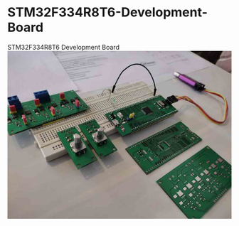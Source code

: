 # STM32F334R8T6-Development-Board
STM32F334R8T6 Development Board
![All-board-2.jpg](https://github.com/elctechnology/STM32F334R8T6-Development-Board/blob/main/All-board-2.jpg)
